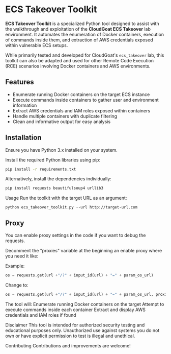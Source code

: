 # ECS Takeover Toolkit

**ECS Takeover Toolkit** is a specialized Python tool designed to assist with the walkthrough and exploitation of the **CloudGoat ECS Takeover** lab environment. It automates the enumeration of Docker containers, execution of commands inside them, and extraction of AWS credentials exposed within vulnerable ECS setups.

While primarily tested and developed for CloudGoat's `ecs_takeover` lab, this toolkit can also be adapted and used for other Remote Code Execution (RCE) scenarios involving Docker containers and AWS environments.

## Features

- Enumerate running Docker containers on the target ECS instance  
- Execute commands inside containers to gather user and environment information  
- Extract AWS credentials and IAM roles exposed within containers  
- Handle multiple containers with duplicate filtering  
- Clean and informative output for easy analysis  

## Installation

Ensure you have Python 3.x installed on your system.

Install the required Python libraries using pip:

```bash
pip install -r requirements.txt
````

Alternatively, install the dependencies individually:
```bash
pip install requests beautifulsoup4 urllib3
```
Usage
Run the toolkit with the target URL as an argument:

```
python ecs_takeover_toolkit.py --url http://target-url.com
```
## Proxy
You can enable proxy settings in the code if you want to debug the requests.

Decomment the "proxies" variable at the beginning an enable proxy where you need it like:

Example:
````python
os = requests.get(url +"/?" + input_id(url) + "=" + param_os_url)
````
Change to:
````python
os = requests.get(url +"/?" + input_id(url) + "=" + param_os_url, proxies=proxies)
````

The tool will:
Enumerate running Docker containers on the target
Attempt to execute commands inside each container
Extract and display AWS credentials and IAM roles if found

Disclaimer
This tool is intended for authorized security testing and educational purposes only. Unauthorized use against systems you do not own or have explicit permission to test is illegal and unethical.

Contributing
Contributions and improvements are welcome!
